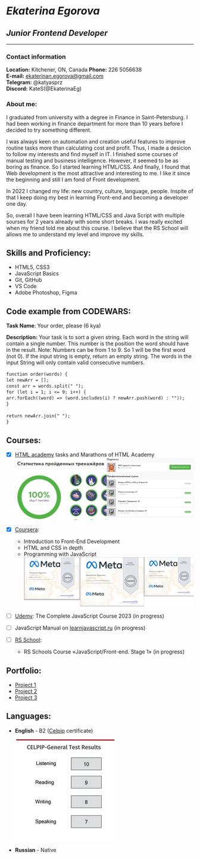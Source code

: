 # **_Ekaterina Egorova_**

## **_Junior Frontend Developer_**

---

### Contact information

**Location:** Kitchener, ON, Canada
**Phone:** 226 5056638  
**E-mail:** <ekaterinan.egorova@gmail.com>  
**Telegram:** @katyasprz  
**Discord:** KateS(@EkaterinaEg)

### About me:

I graduated from university with a degree in Finance in Saint-Petersburg. I had been working in finance department for more than 10 years before I decided to try something different.

I was always keen on automation and creation useful features to improve routine tasks more than calculating cost and profit. Thus, I made a desicion to follow my interests and find myself in IT. I finished some courses of manual testing and business intelligence. However, it seemed to be as boring as finance. So I started learning HTML/CSS. And finally, I found that Web development is the most attractive and interesting to me. I like it since the beginning and still I am fond of Front development.

In 2022 I changed my life: new country, culture, language, people. Inspite of that I keep doing my best in learning Front-end and becoming a developer one day.

So, overall I have been learning HTML/CSS and Java Script with multiple sourses for 2 years already with some short breaks. I was really excited when my friend told me about this course. I believe that the RS School will allows me to understand my level and improve my skills.

## Skills and Proficiency:

- HTML5, CSS3
- JavaScript Basics
- Git, GitHub
- VS Code
- Adobe Photoshop, Figma

## Code example from CODEWARS:

**Task Name**: Your order, please (6 kya)

**Description:**
Your task is to sort a given string. Each word in the string will contain a single number. This number is the position the word should have in the result.
Note: Numbers can be from 1 to 9. So 1 will be the first word (not 0).
If the input string is empty, return an empty string. The words in the input String will only contain valid consecutive numbers.

```
function order(words) {
let newArr = [];
const arr = words.split(" ");
for (let i = 1; i <= 9; i++) {
arr.forEach((word) => (word.includes(i) ? newArr.push(word) : ""));
}

return newArr.join(" ");
}
```

## Courses:

- [x] [HTML academy](https://htmlacademy.ru/) tasks and Marathons of HTML Academy
      ![HTML_cert](img/HTML_acad.jpg)
- [x] [Coursera](https://www.coursera.org/):

  - Introduction to Front-End Development
  - HTML and CSS in depth
  - Programming with JavaScript
    ![Coursera-cert_1](img/Coursera_certificates.jpg)

- [ ] [Udemy](https://www.udemy.com/):
      The Complete JavaScript Course 2023 (in progress)
- [ ] JavaScript Manual on [learnjavascript.ru](https://learn.javascript.ru/) (in progress)
- [ ] [RS School](https://rs.school/):
  - RS Schools Course «JavaScript/Front-end. Stage 1» (in progress)

## Portfolio:

- [Project 1](https://ekaterinaeg.github.io/Project_1/)
- [Project 2](https://ekaterinaeg.github.io/Project_2/)
- [Project 3](https://ekaterinaeg.github.io/Project_4/)

## Languages:

- **English** - B2 ([Celpip](https://www.celpip.ca/) certificate)

  ![CELPIP](img/Celpip.png)

- **Russian** - Native
